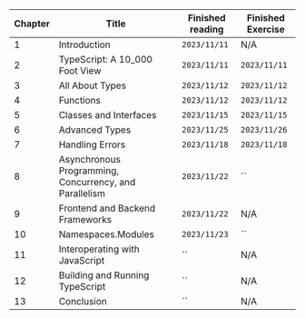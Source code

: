
| Chapter | Title | Finished reading | Finished Exercise |
|----|----|----|----|
|1 | Introduction | `2023/11/11` |N/A|
|2 | TypeScript: A 10_000 Foot View | `2023/11/11` |`2023/11/11`|
|3 | All About Types | `2023/11/12` |`2023/11/12`|
|4 | Functions | `2023/11/12` |`2023/11/12`|
|5 | Classes and Interfaces | `2023/11/15` |`2023/11/15`|
|6 | Advanced Types | `2023/11/25` |`2023/11/26` |
|7 | Handling Errors | `2023/11/18` |`2023/11/18`|
|8 | Asynchronous Programming, Concurrency, and Parallelism | `2023/11/22` | ``|
|9 | Frontend and Backend Frameworks | `2023/11/22` | N/A |
|10 | Namespaces.Modules | `2023/11/23` |``|
|11 | Interoperating with JavaScript | `` |N/A|
|12 | Building and Running TypeScript | `` |N/A|
|13 | Conclusion | `` |N/A|
